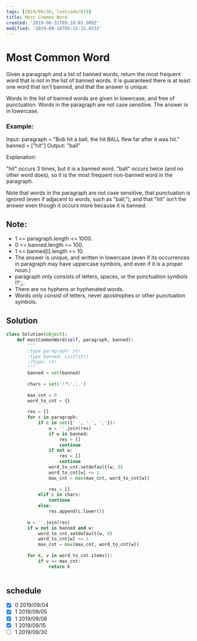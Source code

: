 ```yaml
---
tags: [2019/09/30, leetcode/819]
title: Most Common Word
created: '2019-08-31T09:18:03.909Z'
modified: '2019-09-18T05:15:15.033Z'
---
```


# Most Common Word

Given a paragraph and a list of banned words, return the most frequent word that is not in the list of banned words.  It is guaranteed there is at least one word that isn't banned, and that the answer is unique.

Words in the list of banned words are given in lowercase, and free of punctuation.  Words in the paragraph are not case sensitive.  The answer is in lowercase.

### Example:

Input:
paragraph = "Bob hit a ball, the hit BALL flew far after it was hit."
banned = ["hit"]
Output: "ball"

Explanation:

"hit" occurs 3 times, but it is a banned word.
"ball" occurs twice (and no other word does), so it is the most frequent non-banned word in the paragraph.

Note that words in the paragraph are not case sensitive,
that punctuation is ignored (even if adjacent to words, such as "ball,"),
and that "hit" isn't the answer even though it occurs more because it is banned.


## Note:

* 1 <= paragraph.length <= 1000.
* 0 <= banned.length <= 100.
* 1 <= banned[i].length <= 10.
* The answer is unique, and written in lowercase (even if its occurrences in paragraph may have uppercase symbols, and even if it is a proper noun.)
* paragraph only consists of letters, spaces, or the punctuation symbols !?',;.
* There are no hyphens or hyphenated words.
* Words only consist of letters, never apostrophes or other punctuation symbols.

## Solution

```python
class Solution(object):
    def mostCommonWord(self, paragraph, banned):
        """
        :type paragraph: str
        :type banned: List[str]
        :rtype: str
        """
        banned = set(banned)
        
        chars = set('!?\',;.')
        
        max_cnt = 0
        word_to_cnt = {}
        
        res = []
        for c in paragraph:
            if c in set({' ', '.', ','}):
                w = ''.join(res)
                if w in banned:
                    res = []
                    continue
                if not w:
                    res = []
                    continue
                word_to_cnt.setdefault(w, 0)
                word_to_cnt[w] += 1
                max_cnt = max(max_cnt, word_to_cnt[w])
                
                res = []
            elif c in chars:
                continue
            else:
                res.append(c.lower())
        
        w = ''.join(res)
        if w not in banned and w:
            word_to_cnt.setdefault(w, 0)
            word_to_cnt[w] += 1
            max_cnt = max(max_cnt, word_to_cnt[w])
        
        for k, v in word_to_cnt.items():
            if v == max_cnt:
                return k
                
```

## schedule

* [x] 0 2019/09/04
* [x] 1 2019/09/05
* [x] 1 2019/09/08
* [x] 1 2019/09/15
* [ ] 1 2019/09/30
